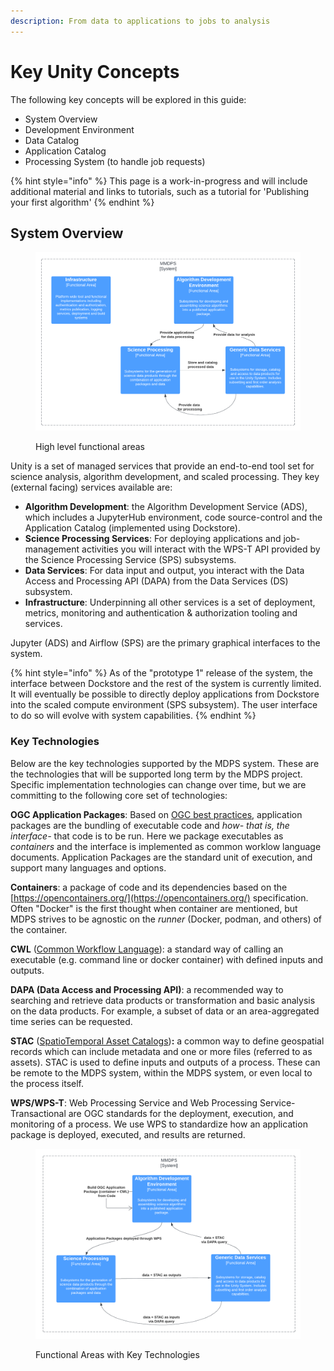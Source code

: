 ```yaml
---
description: From data to applications to jobs to analysis
---
```


# Key Unity Concepts

The following key concepts will be explored in this guide:

* System Overview
* Development Environment
* Data Catalog
* Application Catalog
* Processing System (to handle job requests)

{% hint style="info" %}
This page is a work-in-progress and will include additional material and links to tutorials, such as a tutorial for 'Publishing your first algorithm'
{% endhint %}

## System Overview

<figure><img src="../../.gitbook/assets/ESO Context - Platform Functional Areas (4).png" alt=""><figcaption><p>High level functional areas</p></figcaption></figure>

Unity is a set of managed services that provide an end-to-end tool set for science analysis, algorithm development, and scaled processing. They key (external facing) services available are:

* **Algorithm Development**: the Algorithm Development Service (ADS), which includes a JupyterHub environment, code source-control and the Application Catalog (implemented using Dockstore).
* **Science Processing Services**: For deploying applications and job-management activities you will interact with the WPS-T API provided by the Science Processing Service (SPS) subsystems.&#x20;
* **Data Services**: For data input and output, you interact with the Data Access and Processing API (DAPA) from the Data Services (DS) subsystem.
* **Infrastructure**: Underpinning all other services is a set of deployment, metrics, monitoring and  authentication & authorization tooling and services.

Jupyter (ADS) and Airflow (SPS) are the primary graphical interfaces to the system.&#x20;

{% hint style="info" %}
As of the "prototype 1" release of the system, the interface between Dockstore and the rest of the system is currently limited. It will eventually be possible to directly deploy applications from Dockstore into the scaled compute environment (SPS subsystem). The user interface to do so will evolve with system capabilities.
{% endhint %}

### Key Technologies

Below are the key technologies supported by the MDPS system. These are the technologies that will be supported long term by the MDPS project. Specific implementation technologies can change over time, but we are committing to the following core set of technologies:

**OGC Application Packages**: Based on [OGC best practices](https://docs.ogc.org/bp/20-089r1.html), application packages are the bundling of executable code and _how- that is, the interface-_ that code is to be run. Here we package executables as _containers_ and the interface is implemented as common worklow language documents. Application Packages are the standard unit of execution, and support many languages and options.

**Containers**:  a package of code and its dependencies based on the [https://opencontainers.org/](https://opencontainers.org/) specification. Often "Docker" is the first thought when container are mentioned, but MDPS strives to be agnostic on the _runner_ (Docker, podman, and others) of the container.

**CWL** ([Common Workflow Language](https://www.commonwl.org/)): a standard way of calling an executable (e.g. command line or docker container) with defined inputs and outputs.&#x20;

**DAPA (Data Access and Processing API)**: a recommended way to searching and retrieve data products or transformation and basic analysis on the data products. For example, a subset of data or an area-aggregated time series can be requested.

**STAC** ([SpatioTemporal Asset Catalogs](https://stacspec.org/en))**:** a common way to define geospatial records which can include metadata and one or more files (referred to as assets). STAC is used to define inputs and outputs of a process. These can be remote to the MDPS system, within the MDPS system, or even local to the process itself.

**WPS/WPS-T**: Web Processing Service and Web Processing Service-Transactional are OGC standards for the deployment, execution, and monitoring of a process. We use WPS to standardize how an application package is deployed, executed, and results are returned.

<figure><img src="../../.gitbook/assets/ESO Context - Platform Functional Areas and Standards (2).png" alt=""><figcaption><p>Functional Areas with Key Technologies</p></figcaption></figure>

